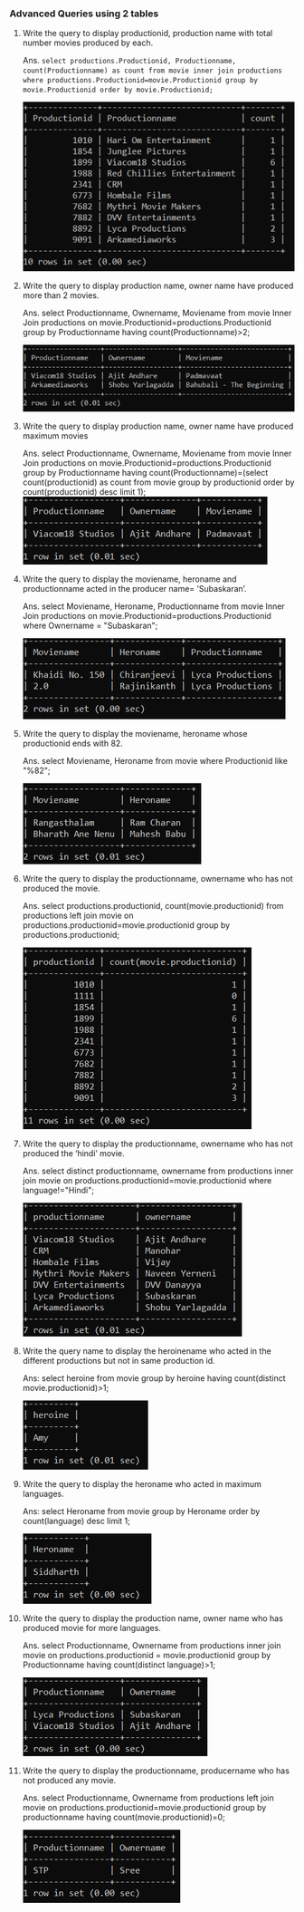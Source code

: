 ###  Advanced Queries using 2 tables
1. Write the query to display productionid, production name with total number movies produced by each.

    Ans. ```select productions.Productionid, Productionname, count(Productionname) as count from movie inner join productions where productions.Productionid=movie.Productionid group by movie.Productionid order by movie.Productionid;```
    
    ![](/Images/AS1.PNG)

2. Write the query to display production name, owner name have produced more than 2 movies.

    Ans. select Productionname, Ownername, Moviename from movie Inner Join productions on movie.Productionid=productions.Productionid group by Productionname having count(Productionname)>2;

    ![](/Images/AS2.PNG)

3. Write the query to display production name, owner name have produced maximum movies

    Ans. select Productionname, Ownername, Moviename from movie Inner Join productions on movie.Productionid=productions.Productionid group by Productionname having count(Productionname)=(select count(productionid) as count from movie group by productionid order by count(productionid) desc limit 1);
    ![](/Images/AS3.PNG)

4. Write the query to display the moviename, heroname and productionname acted in the producer name= ’Subaskaran’.

    Ans. select Moviename, Heroname, Productionname from movie Inner Join productions on movie.Productionid=productions.Productionid where Ownername = "Subaskaran";

    ![](/Images/AS4.PNG)

5. Write the query to display the moviename, heroname whose productionid ends with 82.
    
    Ans. select Moviename, Heroname from movie where Productionid like "%82";

    ![](/Images/AS5.PNG)
6. Write the query to display the productionname, ownername who has not produced the movie.
    
    Ans. select productions.productionid, count(movie.productionid) from productions left join movie on productions.productionid=movie.productionid group by productions.productionid;

    ![](/Images/AS6.PNG)

7. Write the query to display the productionname, ownername who has not produced the ‘hindi’ movie.

    Ans. select distinct productionname, ownername from productions inner join movie on productions.productionid=movie.productionid where language!="Hindi";

    ![](/Images/AS7.PNG)

8. Write the query name to display the heroinename who acted in the different productions but not in same production id.
    
    Ans: select heroine from movie group by heroine having count(distinct movie.productionid)>1;

    ![](/Images/AS8.PNG)

9. Write the query to display the heroname who acted in maximum languages.
    
    Ans: select Heroname from movie group by Heroname order by count(language) desc limit 1;

    ![](/Images/AS9.PNG)

10. Write the query to display the production name, owner name who has produced movie for more languages.
    
    Ans. select Productionname, Ownername from productions inner join movie on productions.productionid = movie.productionid group by Productionname having count(distinct language)>1;

    ![](/Images/AS10.PNG)

11. Write the query to display the productionname, producername who has not produced any movie.
    
    Ans. select Productionname, Ownername from productions left join movie on productions.productionid=movie.productionid group by productionname having count(movie.productionid)=0;

    ![](/Images/AS11.PNG)